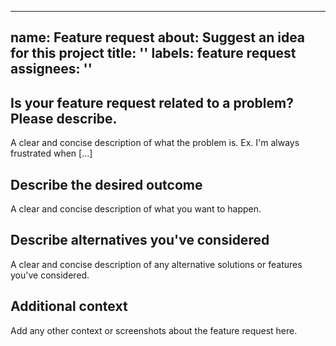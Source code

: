 <!-- Copyright (c) Microsoft Corporation. All rights reserved. -->
<!-- Licensed under the MIT License. -->

---
name: Feature request
about: Suggest an idea for this project
title: ''
labels: feature request
assignees: ''
---

## Is your feature request related to a problem? Please describe.
A clear and concise description of what the problem is. Ex. I'm always frustrated when [...]

## Describe the desired outcome
A clear and concise description of what you want to happen.

## Describe alternatives you've considered
A clear and concise description of any alternative solutions or features you've considered.

## Additional context
Add any other context or screenshots about the feature request here.

